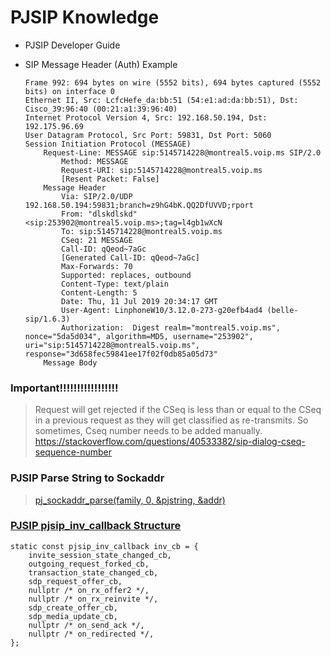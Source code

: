 # PJSIP Knowledge

- PJSIP Developer Guide

- SIP Message Header (Auth) Example

      Frame 992: 694 bytes on wire (5552 bits), 694 bytes captured (5552 bits) on interface 0
      Ethernet II, Src: LcfcHefe_da:bb:51 (54:e1:ad:da:bb:51), Dst: Cisco_39:96:40 (00:21:a1:39:96:40)
      Internet Protocol Version 4, Src: 192.168.50.194, Dst: 192.175.96.69
      User Datagram Protocol, Src Port: 59831, Dst Port: 5060
      Session Initiation Protocol (MESSAGE)
          Request-Line: MESSAGE sip:5145714228@montreal5.voip.ms SIP/2.0
              Method: MESSAGE
              Request-URI: sip:5145714228@montreal5.voip.ms
              [Resent Packet: False]
          Message Header
              Via: SIP/2.0/UDP 192.168.50.194:59831;branch=z9hG4bK.QQ2DfUVVD;rport
              From: "dlskdlskd" <sip:253902@montreal5.voip.ms>;tag=l4gb1wXcN
              To: sip:5145714228@montreal5.voip.ms
              CSeq: 21 MESSAGE
              Call-ID: qQeod~7aGc
              [Generated Call-ID: qQeod~7aGc]
              Max-Forwards: 70
              Supported: replaces, outbound
              Content-Type: text/plain
              Content-Length: 5
              Date: Thu, 11 Jul 2019 20:34:17 GMT
              User-Agent: LinphoneW10/3.12.0-273-g20efb4ad4 (belle-sip/1.6.3)
              Authorization:  Digest realm="montreal5.voip.ms", nonce="5da5d034", algorithm=MD5, username="253902", uri="sip:5145714228@montreal5.voip.ms", response="3d658fec59841ee17f02f0db85a05d73"
          Message Body
### Important!!!!!!!!!!!!!!!!!
> Request will get rejected if the CSeq is less than or equal to the CSeq in a previous request as they will get classified as re-transmits. So sometimes, Cseq number needs to be added manually. https://stackoverflow.com/questions/40533382/sip-dialog-cseq-sequence-number

### PJSIP Parse String to Sockaddr
> [pj_sockaddr_parse(family, 0, &pjstring, &addr)](https://www.pjsip.org/pjlib/docs/html/group__PJ__SOCK.htm#ga1562332273aa3900dc549cffd5b5c4e4)

### [PJSIP pjsip_inv_callback Structure]((https://www.pjsip.org/pjsip/docs/html/structpjsip__inv__callback.htm))
    static const pjsip_inv_callback inv_cb = {
        invite_session_state_changed_cb,
        outgoing_request_forked_cb,
        transaction_state_changed_cb,
        sdp_request_offer_cb,
        nullptr /* on_rx_offer2 */,
        nullptr /* on_rx_reinvite */,
        sdp_create_offer_cb,
        sdp_media_update_cb,
        nullptr /* on_send_ack */,
        nullptr /* on_redirected */,
    };
